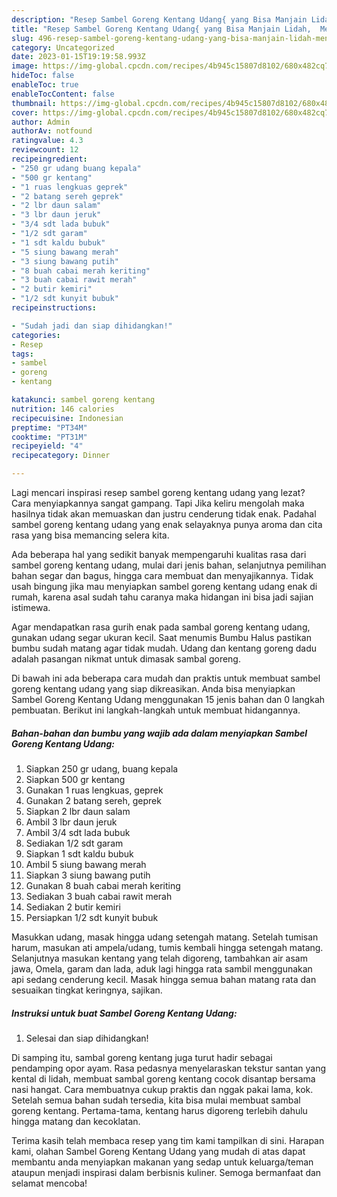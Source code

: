 ```yaml
---
description: "Resep Sambel Goreng Kentang Udang{ yang Bisa Manjain Lidah,  Menu Buat lebaran"
title: "Resep Sambel Goreng Kentang Udang{ yang Bisa Manjain Lidah,  Menu Buat lebaran"
slug: 496-resep-sambel-goreng-kentang-udang-yang-bisa-manjain-lidah-menu-buat-lebaran
category: Uncategorized
date: 2023-01-15T19:19:58.993Z
image: https://img-global.cpcdn.com/recipes/4b945c15807d8102/680x482cq70/sambel-goreng-kentang-udang-foto-resep-utama.jpg
hideToc: false
enableToc: true
enableTocContent: false
thumbnail: https://img-global.cpcdn.com/recipes/4b945c15807d8102/680x482cq70/sambel-goreng-kentang-udang-foto-resep-utama.jpg
cover: https://img-global.cpcdn.com/recipes/4b945c15807d8102/680x482cq70/sambel-goreng-kentang-udang-foto-resep-utama.jpg
author: Admin
authorAv: notfound
ratingvalue: 4.3
reviewcount: 12
recipeingredient:
- "250 gr udang buang kepala"
- "500 gr kentang"
- "1 ruas lengkuas geprek"
- "2 batang sereh geprek"
- "2 lbr daun salam"
- "3 lbr daun jeruk"
- "3/4 sdt lada bubuk"
- "1/2 sdt garam"
- "1 sdt kaldu bubuk"
- "5 siung bawang merah"
- "3 siung bawang putih"
- "8 buah cabai merah keriting"
- "3 buah cabai rawit merah"
- "2 butir kemiri"
- "1/2 sdt kunyit bubuk"
recipeinstructions:

- "Sudah jadi dan siap dihidangkan!"
categories:
- Resep
tags:
- sambel
- goreng
- kentang

katakunci: sambel goreng kentang 
nutrition: 146 calories
recipecuisine: Indonesian
preptime: "PT34M"
cooktime: "PT31M"
recipeyield: "4"
recipecategory: Dinner

---
```



Lagi mencari inspirasi resep sambel goreng kentang udang yang lezat? Cara menyiapkannya sangat gampang. Tapi Jika keliru mengolah maka hasilnya tidak akan memuaskan dan justru cenderung tidak enak. Padahal sambel goreng kentang udang yang enak selayaknya punya aroma dan cita rasa yang bisa memancing selera kita.


Ada beberapa hal yang sedikit banyak mempengaruhi kualitas rasa dari sambel goreng kentang udang, mulai dari jenis bahan, selanjutnya pemilihan bahan segar dan bagus, hingga cara membuat dan menyajikannya. Tidak usah bingung jika mau menyiapkan sambel goreng kentang udang enak di rumah, karena asal sudah tahu caranya maka hidangan ini bisa jadi sajian istimewa.

Agar mendapatkan rasa gurih enak pada sambal goreng kentang udang, gunakan udang segar ukuran kecil. Saat menumis Bumbu Halus pastikan bumbu sudah matang agar tidak mudah. Udang dan kentang goreng dadu adalah pasangan nikmat untuk dimasak sambal goreng.


Di bawah ini ada beberapa cara mudah dan praktis untuk membuat sambel goreng kentang udang yang siap dikreasikan. Anda bisa menyiapkan Sambel Goreng Kentang Udang menggunakan 15 jenis bahan dan 0 langkah pembuatan. Berikut ini langkah-langkah untuk membuat hidangannya.

<!--inarticleads1-->

##### Bahan-bahan dan bumbu yang wajib ada dalam menyiapkan Sambel Goreng Kentang Udang:

1. Siapkan 250 gr udang, buang kepala
1. Siapkan 500 gr kentang
1. Gunakan 1 ruas lengkuas, geprek
1. Gunakan 2 batang sereh, geprek
1. Siapkan 2 lbr daun salam
1. Ambil 3 lbr daun jeruk
1. Ambil 3/4 sdt lada bubuk
1. Sediakan 1/2 sdt garam
1. Siapkan 1 sdt kaldu bubuk
1. Ambil 5 siung bawang merah
1. Siapkan 3 siung bawang putih
1. Gunakan 8 buah cabai merah keriting
1. Sediakan 3 buah cabai rawit merah
1. Sediakan 2 butir kemiri
1. Persiapkan 1/2 sdt kunyit bubuk


Masukkan udang, masak hingga udang setengah matang. Setelah tumisan harum, masukan ati ampela/udang, tumis kembali hingga setengah matang. Selanjutnya masukan kentang yang telah digoreng, tambahkan air asam jawa, Omela, garam dan lada, aduk lagi hingga rata sambil menggunakan api sedang cenderung kecil. Masak hingga semua bahan matang rata dan sesuaikan tingkat keringnya, sajikan. 

<!--inarticleads2-->

##### Instruksi untuk buat Sambel Goreng Kentang Udang:


1. Selesai dan siap dihidangkan!

Di samping itu, sambal goreng kentang juga turut hadir sebagai pendamping opor ayam. Rasa pedasnya menyelaraskan tekstur santan yang kental di lidah, membuat sambal goreng kentang cocok disantap bersama nasi hangat. Cara membuatnya cukup praktis dan nggak pakai lama, kok. Setelah semua bahan sudah tersedia, kita bisa mulai membuat sambal goreng kentang. Pertama-tama, kentang harus digoreng terlebih dahulu hingga matang dan kecoklatan. 

Terima kasih telah membaca resep yang tim kami tampilkan di sini. Harapan kami, olahan Sambel Goreng Kentang Udang yang mudah di atas dapat membantu anda menyiapkan makanan yang sedap untuk keluarga/teman ataupun menjadi inspirasi dalam berbisnis kuliner. Semoga bermanfaat dan selamat mencoba!
